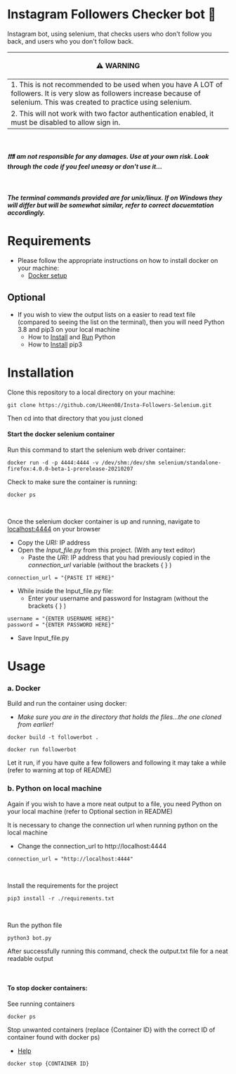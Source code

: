 # Instagram Followers Checker bot :robot:
Instagram bot, using selenium, that checks users who don't follow you back, and users who you don't follow back.

|<p align="center"> :warning: WARNING          </p>|
|:---------------------------|
|1. This is not recommended to be used when you have A LOT of followers. It is very slow as followers increase because of selenium. This was created to practice using selenium.|
|2. This will not work with two factor authentication enabled, it must be disabled to allow sign in.|
<br />

##### :exclamation::exclamation::exclamation:I am not responsible for any damages. Use at your own risk. Look through the code if you feel uneasy or don't use it...
<br />

***The terminal commands provided are for unix/linux. If on Windows they will differ but will be somewhat similar, refer to correct docuemtation accordingly.***
<br />

# Requirements
- Please follow the appropriate instructions on how to install docker on your machine: 
  - [Docker setup](https://docs.docker.com/get-docker/)
  
## Optional
- If you wish to view the output lists on a easier to read text file (compared to seeing the list on the terminal), then you will need Python 3.8 and pip3 on your local machine
  - How to [Install](https://realpython.com/installing-python/) and [Run](https://realpython.com/run-python-scripts/) Python
  - How to [Install](https://pip.pypa.io/en/stable/installing/) pip3
  
# Installation
Clone this repository to a local directory on your machine:
```
git clone https://github.com/LHeen08/Insta-Followers-Selenium.git
```
Then cd into that directory that you just cloned
<br />

#### Start the docker selenium container
Run this command to start the selenium web driver container:
```
docker run -d -p 4444:4444 -v /dev/shm:/dev/shm selenium/standalone-firefox:4.0.0-beta-1-prerelease-20210207
```
Check to make sure the container is running:
```
docker ps
```
<br />

Once the selenium docker container is up and running, navigate to [localhost:4444](http://localhost:4444) on your browser
- Copy the *URI:* IP address
- Open the *Input_file.py* from this project. (With any text editor)
  - Paste the *URI*: IP address that you had previously copied in the *connection_url* variable (without the brackets { } )
    
```
connection_url = "{PASTE IT HERE}"
```
  
- While inside the Input_file.py file: 
    - Enter your username and password for Instagram (without the brackets { } )
      
```
username = "{ENTER USERNAME HERE}"
password = "{ENTER PASSWORD HERE}"
```
- Save Input_file.py

# Usage
### a. Docker
Build and run the container using docker:
  - *Make sure you are in the directory that holds the files...the one cloned from earlier!*
```
docker build -t followerbot .
```
```
docker run followerbot
```
Let it run, if you have quite a few followers and following it may take a while (refer to warning at top of README)

### b. Python on local machine
Again if you wish to have a more neat output to a file, you need Python on your local machine (refer to Optional section in README)
<br />

It is necessary to change the connection url when running python on the local machine
  - Change the connection_url to http://localhost:4444
```
connection_url = "http://localhost:4444"
```

<br />

Install the requirements for the project
```
pip3 install -r ./requirements.txt
```
<br />

Run the python file
```
python3 bot.py
```
After successfully running this command, check the output.txt file for a neat readable output

<br />

#### To stop docker containers:
See running containers
```
docker ps
```

Stop unwanted containers (replace {Container ID} with the correct ID of container found with docker ps)
  - [Help](https://docs.docker.com/engine/reference/commandline/stop/)
```
docker stop {CONTAINER ID}
```
